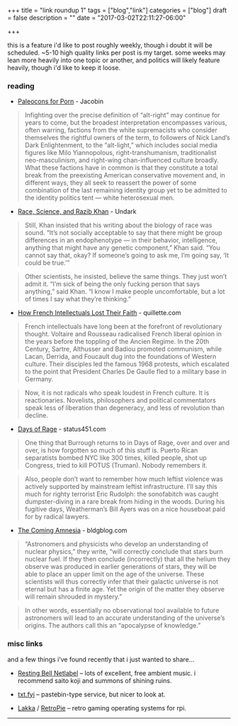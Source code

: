 +++
title = "link roundup 1"
tags = ["blog","link"]
categories = ["blog"]
draft = false
description = ""
date = "2017-03-02T22:11:27-06:00"

+++

this is a feature i'd like to post roughly weekly, though i doubt it will be scheduled. ~5-10 high quality links per post is my target. some weeks may lean more heavily into one topic or another, and politics will likely feature heavily, though i'd like to keep it loose.

### reading

  - [Paleocons for Porn](https://www.jacobinmag.com/2017/02/paleocons-for-porn/) - Jacobin

> Infighting over the precise definition of “alt-right” may continue for years to come, but the broadest interpretation encompasses various, often warring, factions from the white supremacists who consider themselves the rightful owners of the term, to followers of Nick Land’s Dark Enlightenment, to the “alt-light,” which includes social media figures like Milo Yiannopolous, right-transhumanism, traditionalist neo-masculinism, and right-wing chan-influenced culture broadly. What these factions have in common is that they constitute a total break from the preexisting American conservative movement and, in different ways, they all seek to reassert the power of some combination of the last remaining identity group yet to be admitted to the identity politics tent — white heterosexual men.

  - [Race, Science, and Razib Khan](https://undark.org/article/race-science-razib-khan-racism/) - Undark

>Still, Khan insisted that his writing about the biology of race was sound. “It’s not socially acceptable to say that there might be group differences in an endophenotype — in their behavior, intelligence, anything that might have any genetic component,” Khan said. “You cannot say that, okay? If someone’s going to ask me, I’m going say, ‘It could be true.’”

>Other scientists, he insisted, believe the same things. They just won’t admit it. “I’m sick of being the only fucking person that says anything,” said Khan. “I know I make people uncomfortable, but a lot of times I say what they’re thinking.”

  - [How French Intellectuals Lost Their Faith](http://quillette.com/2017/03/02/how-french-intellectuals-lost-their-faith/) - quillette.com

> French intellectuals have long been at the forefront of revolutionary thought. Voltaire and Rousseau radicalised French liberal opinion in the years before the toppling of the Ancien Regime. In the 20th Century, Sartre, Althusser and Badiou promoted communism, while Lacan, Derrida, and Foucault dug into the foundations of Western culture. Their disciples led the famous 1968 protests, which escalated to the point that President Charles De Gaulle fled to a military base in Germany.

> Now, it is not radicals who speak loudest in French culture. It is reactionaries. Novelists, philosophers and political commentators speak less of liberation than degeneracy, and less of revolution than decline.

  - [Days of Rage](https://status451.com/2017/01/20/days-of-rage/) - status451.com

> One thing that Burrough returns to in Days of Rage, over and over and over, is how forgotten so much of this stuff is. Puerto Rican separatists bombed NYC like 300 times, killed people, shot up Congress, tried to kill POTUS (Truman). Nobody remembers it.

> Also, people don’t want to remember how much leftist violence was actively supported by mainstream leftist infrastructure. I’ll say this much for righty terrorist Eric Rudolph: the sonofabitch was caught dumpster-diving in a rare break from hiding in the woods. During his fugitive days, Weatherman’s Bill Ayers was on a nice houseboat paid for by radical lawyers.

   - [The Coming Amnesia](http://www.bldgblog.com/2017/02/the-coming-amnesia/) - bldgblog.com

> “Astronomers and physicists who develop an understanding of nuclear physics,” they write, “will correctly conclude that stars burn nuclear fuel. If they then conclude (incorrectly) that all the helium they observe was produced in earlier generations of stars, they will be able to place an upper limit on the age of the universe. These scientists will thus correctly infer that their galactic universe is not eternal but has a finite age. Yet the origin of the matter they observe will remain shrouded in mystery.”

> In other words, essentially no observational tool available to future astronomers will lead to an accurate understanding of the universe’s origins. The authors call this an “apocalypse of knowledge.”

### misc links

and a few things i’ve found recently that i just wanted to share…

  - [Resting Bell Netlabel](http://www.restingbell.net/releases) – lots of excellent, free ambient music. i recommend saito koji and summons of shining ruins.

  - [txt.fyi](https://txt.fyi) – pastebin-type service, but nicer to look at.

  - [Lakka](https://retropie.org.uk/) / [RetroPie](https://retropie.org.uk/) – retro gaming operating systems for rpi.

---
